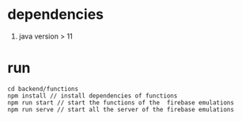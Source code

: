 # dependencies
1. java version > 11
# run 
```
cd backend/functions
npm install // install dependencies of functions
npm run start // start the functions of the  firebase emulations
npm run serve // start all the server of the firebase emulations
```